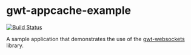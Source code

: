 gwt-appcache-example
====================

[![Build Status](https://secure.travis-ci.org/realityforge/gwt-websockets-example.png?branch=master)](http://travis-ci.org/realityforge/gwt-websockets-example)

A sample application that demonstrates the use of the [gwt-websockets](https://github.com/realityforge/gwt-websockets) library.
